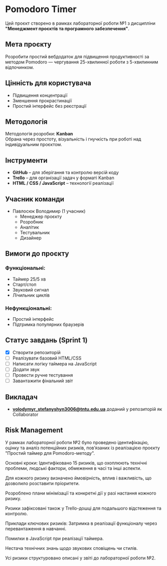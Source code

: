 # Pomodoro Timer

Цей проєкт створено в рамках лабораторної роботи №1 з дисципліни **"Менеджмент проєктів та програмного забезпечення"**.

## Мета проєкту

Розробити простий вебдодаток для підвищення продуктивності за методом Pomodoro — чергування 25-хвилинної роботи з 5-хвилинним відпочинком.

## Цінність для користувача

- Підвищення концентрації
- Зменшення прокрастинації
- Простий інтерфейс без реєстрації

## Методологія

Методологія розробки: **Kanban**  
Обрана через простоту, візуальність і гнучкість при роботі над індивідуальним проєктом.

## Інструменти

- **GitHub** – для зберігання та контролю версій коду
- **Trello** – для організації задач у форматі Kanban
- **HTML / CSS / JavaScript** – технології реалізації

## Учасник команди

- Павлосюк Володимир (1 учасник)
  - Менеджер проєкту
  - Розробник
  - Аналітик
  - Тестувальник
  - Дизайнер

## Вимоги до проєкту

### Функціональні:
- Таймер 25/5 хв
- Старт/стоп
- Звуковий сигнал
- Лічильник циклів

### Нефункціональні:
- Простий інтерфейс
- Підтримка популярних браузерів

## Статус завдань (Sprint 1)

- [x] Створити репозиторій
- [ ] Реалізувати базовий HTML/CSS
- [ ] Написати логіку таймера на JavaScript
- [ ] Додати звук
- [ ] Провести ручне тестування
- [ ] Завантажити фінальний звіт

## Викладач

- **volodymyr_stefanyshyn3006@tntu.edu.ua** доданий у репозиторій як Collaborator


## Risk Management
У рамках лабораторної роботи №2 було проведено ідентифікацію, оцінку та аналіз потенційних ризиків, пов’язаних із реалізацією проєкту "Простий таймер для Pomodoro-методу".

  Основні кроки:
Ідентифіковано 15 ризиків, що охоплюють технічні проблеми, людські фактори, обмеження в часі та інші аспекти.

Для кожного ризику визначено ймовірність, вплив і важливість, що дозволило розставити пріоритети.

Розроблено плани мінімізації та конкретні дії у разі настання кожного ризику.

Ризики зафіксовані також у Trello-дошці для подальшого відстеження та контролю.

  Приклади ключових ризиків:
Затримка в реалізації функціоналу через перевантаження в навчанні.

Помилки в JavaScript при реалізації таймера.

Нестача технічних знань щодо звукових сповіщень чи стилів.

Усі ризики структуровано описані у звіті до лабораторної роботи №2.
